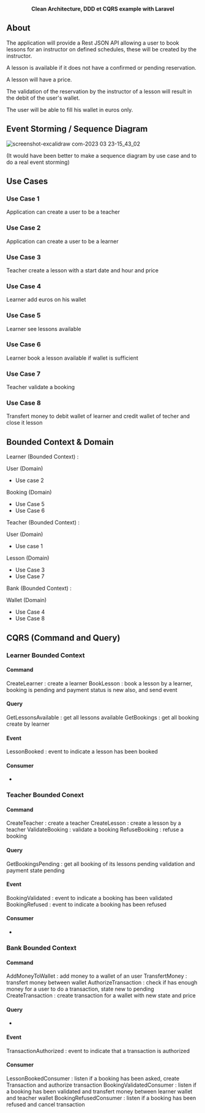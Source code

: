 <p align="center"><strong>Clean Architecture, DDD et CQRS example with Laravel</strong></p>

## About

The application will provide a Rest JSON API allowing a user to book lessons for an instructor on defined schedules, these will be created by the instructor.

A lesson is available if it does not have a confirmed or pending reservation.

A lesson will have a price.

The validation of the reservation by the instructor of a lesson will result in the debit of the user's wallet.

The user will be able to fill his wallet in euros only.

## Event Storming / Sequence Diagram
    
![screenshot-excalidraw com-2023 03 23-15_43_02](https://user-images.githubusercontent.com/5405182/227239475-65db8fac-184c-4ca3-99a0-4b2db4828bbb.png)

(It would have been better to make a sequence diagram by use case and to do a real event storming)
    
## Use Cases

### Use Case 1

Application can create a user to be a teacher

### Use Case 2

Application can create a user to be a learner

### Use Case 3

Teacher create a lesson with a start date and hour and price

### Use Case 4

Learner add euros on his wallet

### Use Case 5

Learner see lessons available 

### Use Case 6

Learner book a lesson available if wallet is sufficient

### Use Case 7

Teacher validate a booking 

### Use Case 8

Transfert money to debit wallet of learner and credit wallet of techer and close it lesson

## Bounded Context & Domain

Learner (Bounded Context) : 

User (Domain)
- Use case 2

Booking (Domain)
- Use Case 5
- Use Case 6

Teacher (Bounded Context) : 

User (Domain)
- Use case 1

Lesson (Domain)
- Use Case 3
- Use Case 7

Bank (Bounded Context) :

Wallet (Domain)
- Use Case 4
- Use Case 8

## CQRS  (Command and Query)

### Learner Bounded Context

#### Command
CreateLearner : create a learner
BookLesson : book a lesson by a learner, booking is pending and payment status is new also, and send event

#### Query
GetLessonsAvailable : get all lessons available
GetBookings : get all booking create by learner

#### Event
LessonBooked : event to indicate a lesson has been booked

#### Consumer
-

### Teacher Bounded Conext

#### Command
CreateTeacher : create a teacher
CreateLesson : create a lesson by a teacher
ValidateBooking : validate a booking
RefuseBooking : refuse a booking

#### Query
GetBookingsPending : get all booking of its lessons pending validation and payment state pending

#### Event
BookingValidated : event to indicate a booking has been validated
BookingRefused : event to indicate a booking has been refused

#### Consumer
-

### Bank Bounded Context

#### Command
AddMoneyToWallet : add money to a wallet of an user
TransfertMoney : transfert money between wallet
AuthorizeTransaction : check if has enough money for a user to do a transaction, state new to pending
CreateTransaction : create transaction for a wallet with new state and price

#### Query
-

#### Event
TransactionAuthorized : event to indicate that a transaction is authorized

#### Consumer
LessonBookedConsumer : listen if a booking has been asked, create Transaction and authorize transaction 
BookingValidatedConsumer : listen if a booking has been validated and transfert money between learner wallet and teacher wallet
BookingRefusedConsumer : listen if a booking has been refused and cancel transaction
